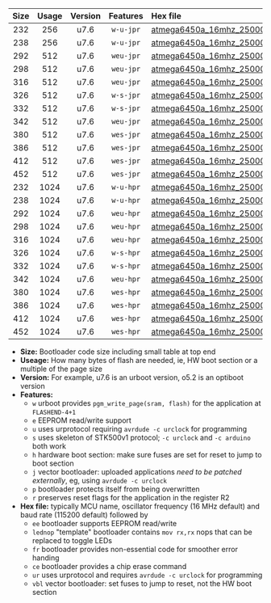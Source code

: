 |Size|Usage|Version|Features|Hex file|
|:-:|:-:|:-:|:-:|:--|
|232|256|u7.6|`w-u-jpr`|[atmega6450a_16mhz_250000bps_ur_vbl.hex](https://raw.githubusercontent.com/stefanrueger/urboot/main/bootloaders/atmega6450a/fcpu_16mhz/250000_bps/atmega6450a_16mhz_250000bps_ur_vbl.hex)|
|238|256|u7.6|`w-u-jpr`|[atmega6450a_16mhz_250000bps_lednop_ur_vbl.hex](https://raw.githubusercontent.com/stefanrueger/urboot/main/bootloaders/atmega6450a/fcpu_16mhz/250000_bps/atmega6450a_16mhz_250000bps_lednop_ur_vbl.hex)|
|292|512|u7.6|`weu-jpr`|[atmega6450a_16mhz_250000bps_ee_ur_vbl.hex](https://raw.githubusercontent.com/stefanrueger/urboot/main/bootloaders/atmega6450a/fcpu_16mhz/250000_bps/atmega6450a_16mhz_250000bps_ee_ur_vbl.hex)|
|298|512|u7.6|`weu-jpr`|[atmega6450a_16mhz_250000bps_ee_lednop_ur_vbl.hex](https://raw.githubusercontent.com/stefanrueger/urboot/main/bootloaders/atmega6450a/fcpu_16mhz/250000_bps/atmega6450a_16mhz_250000bps_ee_lednop_ur_vbl.hex)|
|316|512|u7.6|`weu-jpr`|[atmega6450a_16mhz_250000bps_ee_lednop_fr_ur_vbl.hex](https://raw.githubusercontent.com/stefanrueger/urboot/main/bootloaders/atmega6450a/fcpu_16mhz/250000_bps/atmega6450a_16mhz_250000bps_ee_lednop_fr_ur_vbl.hex)|
|326|512|u7.6|`w-s-jpr`|[atmega6450a_16mhz_250000bps_vbl.hex](https://raw.githubusercontent.com/stefanrueger/urboot/main/bootloaders/atmega6450a/fcpu_16mhz/250000_bps/atmega6450a_16mhz_250000bps_vbl.hex)|
|332|512|u7.6|`w-s-jpr`|[atmega6450a_16mhz_250000bps_lednop_vbl.hex](https://raw.githubusercontent.com/stefanrueger/urboot/main/bootloaders/atmega6450a/fcpu_16mhz/250000_bps/atmega6450a_16mhz_250000bps_lednop_vbl.hex)|
|342|512|u7.6|`weu-jpr`|[atmega6450a_16mhz_250000bps_ee_lednop_fr_ce_ur_vbl.hex](https://raw.githubusercontent.com/stefanrueger/urboot/main/bootloaders/atmega6450a/fcpu_16mhz/250000_bps/atmega6450a_16mhz_250000bps_ee_lednop_fr_ce_ur_vbl.hex)|
|380|512|u7.6|`wes-jpr`|[atmega6450a_16mhz_250000bps_ee_vbl.hex](https://raw.githubusercontent.com/stefanrueger/urboot/main/bootloaders/atmega6450a/fcpu_16mhz/250000_bps/atmega6450a_16mhz_250000bps_ee_vbl.hex)|
|386|512|u7.6|`wes-jpr`|[atmega6450a_16mhz_250000bps_ee_lednop_vbl.hex](https://raw.githubusercontent.com/stefanrueger/urboot/main/bootloaders/atmega6450a/fcpu_16mhz/250000_bps/atmega6450a_16mhz_250000bps_ee_lednop_vbl.hex)|
|412|512|u7.6|`wes-jpr`|[atmega6450a_16mhz_250000bps_ee_lednop_fr_vbl.hex](https://raw.githubusercontent.com/stefanrueger/urboot/main/bootloaders/atmega6450a/fcpu_16mhz/250000_bps/atmega6450a_16mhz_250000bps_ee_lednop_fr_vbl.hex)|
|452|512|u7.6|`wes-jpr`|[atmega6450a_16mhz_250000bps_ee_lednop_fr_ce_vbl.hex](https://raw.githubusercontent.com/stefanrueger/urboot/main/bootloaders/atmega6450a/fcpu_16mhz/250000_bps/atmega6450a_16mhz_250000bps_ee_lednop_fr_ce_vbl.hex)|
|232|1024|u7.6|`w-u-hpr`|[atmega6450a_16mhz_250000bps_ur.hex](https://raw.githubusercontent.com/stefanrueger/urboot/main/bootloaders/atmega6450a/fcpu_16mhz/250000_bps/atmega6450a_16mhz_250000bps_ur.hex)|
|238|1024|u7.6|`w-u-hpr`|[atmega6450a_16mhz_250000bps_lednop_ur.hex](https://raw.githubusercontent.com/stefanrueger/urboot/main/bootloaders/atmega6450a/fcpu_16mhz/250000_bps/atmega6450a_16mhz_250000bps_lednop_ur.hex)|
|292|1024|u7.6|`weu-hpr`|[atmega6450a_16mhz_250000bps_ee_ur.hex](https://raw.githubusercontent.com/stefanrueger/urboot/main/bootloaders/atmega6450a/fcpu_16mhz/250000_bps/atmega6450a_16mhz_250000bps_ee_ur.hex)|
|298|1024|u7.6|`weu-hpr`|[atmega6450a_16mhz_250000bps_ee_lednop_ur.hex](https://raw.githubusercontent.com/stefanrueger/urboot/main/bootloaders/atmega6450a/fcpu_16mhz/250000_bps/atmega6450a_16mhz_250000bps_ee_lednop_ur.hex)|
|316|1024|u7.6|`weu-hpr`|[atmega6450a_16mhz_250000bps_ee_lednop_fr_ur.hex](https://raw.githubusercontent.com/stefanrueger/urboot/main/bootloaders/atmega6450a/fcpu_16mhz/250000_bps/atmega6450a_16mhz_250000bps_ee_lednop_fr_ur.hex)|
|326|1024|u7.6|`w-s-hpr`|[atmega6450a_16mhz_250000bps.hex](https://raw.githubusercontent.com/stefanrueger/urboot/main/bootloaders/atmega6450a/fcpu_16mhz/250000_bps/atmega6450a_16mhz_250000bps.hex)|
|332|1024|u7.6|`w-s-hpr`|[atmega6450a_16mhz_250000bps_lednop.hex](https://raw.githubusercontent.com/stefanrueger/urboot/main/bootloaders/atmega6450a/fcpu_16mhz/250000_bps/atmega6450a_16mhz_250000bps_lednop.hex)|
|342|1024|u7.6|`weu-hpr`|[atmega6450a_16mhz_250000bps_ee_lednop_fr_ce_ur.hex](https://raw.githubusercontent.com/stefanrueger/urboot/main/bootloaders/atmega6450a/fcpu_16mhz/250000_bps/atmega6450a_16mhz_250000bps_ee_lednop_fr_ce_ur.hex)|
|380|1024|u7.6|`wes-hpr`|[atmega6450a_16mhz_250000bps_ee.hex](https://raw.githubusercontent.com/stefanrueger/urboot/main/bootloaders/atmega6450a/fcpu_16mhz/250000_bps/atmega6450a_16mhz_250000bps_ee.hex)|
|386|1024|u7.6|`wes-hpr`|[atmega6450a_16mhz_250000bps_ee_lednop.hex](https://raw.githubusercontent.com/stefanrueger/urboot/main/bootloaders/atmega6450a/fcpu_16mhz/250000_bps/atmega6450a_16mhz_250000bps_ee_lednop.hex)|
|412|1024|u7.6|`wes-hpr`|[atmega6450a_16mhz_250000bps_ee_lednop_fr.hex](https://raw.githubusercontent.com/stefanrueger/urboot/main/bootloaders/atmega6450a/fcpu_16mhz/250000_bps/atmega6450a_16mhz_250000bps_ee_lednop_fr.hex)|
|452|1024|u7.6|`wes-hpr`|[atmega6450a_16mhz_250000bps_ee_lednop_fr_ce.hex](https://raw.githubusercontent.com/stefanrueger/urboot/main/bootloaders/atmega6450a/fcpu_16mhz/250000_bps/atmega6450a_16mhz_250000bps_ee_lednop_fr_ce.hex)|

- **Size:** Bootloader code size including small table at top end
- **Useage:** How many bytes of flash are needed, ie, HW boot section or a multiple of the page size
- **Version:** For example, u7.6 is an urboot version, o5.2 is an optiboot version
- **Features:**
  + `w` urboot provides `pgm_write_page(sram, flash)` for the application at `FLASHEND-4+1`
  + `e` EEPROM read/write support
  + `u` uses urprotocol requiring `avrdude -c urclock` for programming
  + `s` uses skeleton of STK500v1 protocol; `-c urclock` and `-c arduino` both work
  + `h` hardware boot section: make sure fuses are set for reset to jump to boot section
  + `j` vector bootloader: uploaded applications *need to be patched externally*, eg, using `avrdude -c urclock`
  + `p` bootloader protects itself from being overwritten
  + `r` preserves reset flags for the application in the register R2
- **Hex file:** typically MCU name, oscillator frequency (16 MHz default) and baud rate (115200 default) followed by
  + `ee` bootloader supports EEPROM read/write
  + `lednop` "template" bootloader contains `mov rx,rx` nops that can be replaced to toggle LEDs
  + `fr` bootloader provides non-essential code for smoother error handing
  + `ce` bootloader provides a chip erase command
  + `ur` uses urprotocol and requires `avrdude -c urclock` for programming
  + `vbl` vector bootloader: set fuses to jump to reset, not the HW boot section
